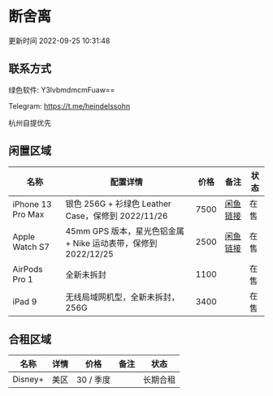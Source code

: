 <!--
 * @Author: Frank Chu
 * @Date: 2022-09-16 07:09:29
 * @LastEditors: Frank Chu
 * @LastEditTime: 2022-09-25 10:31:31
 * @FilePath: /yongfrank.github.io/second-hand.md
 * @Description: 
 * 
 * Copyright (c) 2022 by Frank Chu, All Rights Reserved. 
-->

# 断舍离

更新时间 2022-09-25 10:31:48

## 联系方式

绿色软件: Y3lvbmdmcmFuaw==

Telegram: <https://t.me/heindelssohn>

杭州自提优先

## 闲置区域

| 名称 | 配置详情 | 价格 | 备注 | 状态 |
|-|-|-|-|-|
| iPhone 13 Pro Max | 银色 256G + 衫绿色 Leather Case，保修到 2022/11/26 | 7500 | [闲鱼链接](https://m.tb.cn/h.U1g0WpP?tk=mFdB2wtTkhN)| 在售 |
| Apple Watch S7 | 45mm GPS 版本，星光色铝金属 + Nike 运动表带，保修到 2022/12/25 | 2500 | [闲鱼链接](https://m.tb.cn/h.UXVNHFB?tk=kisr2wtSUJt) | 在售 |
| AirPods Pro 1 | 全新未拆封 | 1100 |  | 在售 |
| iPad 9 | 无线局域网机型，全新未拆封，256G | 3400 | | 在售|

## 合租区域

| 名称 | 详情 | 价格 | 备注 | 状态 |
|-|-|-|-|-|
| Disney+ | 美区| 30 / 季度|| 长期合租 |
